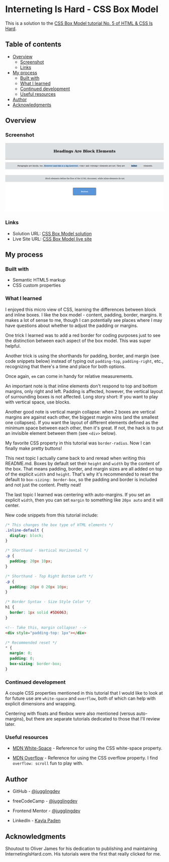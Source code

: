 # Interneting Is Hard - CSS Box Model

This is a solution to the [CSS Box Model tutorial No. 5 of HTML & CSS Is Hard](https://www.internetingishard.com/html-and-css/css-box-model/).

## Table of contents

- [Overview](#overview)
  - [Screenshot](#screenshot)
  - [Links](#links)
- [My process](#my-process)
  - [Built with](#built-with)
  - [What I learned](#what-i-learned)
  - [Continued development](#continued-development)
  - [Useful resources](#useful-resources)
- [Author](#author)
- [Acknowledgments](#acknowledgments)

## Overview

### Screenshot

![CSS Box Model screenshot](./css-box-model.png)

### Links

- Solution URL: [CSS Box Model solution](https://github.com/jugglingdev/css-box-model)
- Live Site URL: [CSS Box Model live site](https://jugglingdev.github.io/css-box-model/)

## My process

### Built with

- Semantic HTML5 markup
- CSS custom properties

### What I learned

I enjoyed this micro view of CSS, learning the differences between block and inline boxes.  I like the box model - content, padding, border, margins.  It makes a lot of sense to me, though I can potentially see places where I may have questions about whether to adjust the padding or margins.

One trick I learned was to add a red border for coding purposes just to see the distinction between each aspect of the box model.  This was super helpful.

Another trick is using the shorthands for padding, border, and margin (see code snippets below) instead of typing out `padding-top`, `padding-right`, etc., recognizing that there's a time and place for both options.

Once again, `em` can come in handy for relative measurements.

An important note is that inline elements don't respond to top and bottom margins, only right and left.  Padding is affected, however, the vertical layout of surrounding boxes is not affected.  Long story short:  If you want to play with vertical space, use blocks.

Another good note is vertical margin collapse: when 2 boxes are vertical margins are against each other, the biggest margin wins (and the smallest one collapses).  If you want the layout of different elements defined as the minimum space between each other, then it's great.  If not, the hack is to put an invisible element between them (see `<div>` below).

My favorite CSS property in this tutorial was `border-radius`.  Now I can finally make pretty buttons!

This next topic I actually came back to and reread when writing this README.md.  Boxes by default set their `height` and `width` by the content of the box. That means padding, border, and margin sizes are all added on top of the explicit `width` and `height`.  That's why it's recommended to reset the default to `box-sizing: border-box`, so the padding and border is included and not just the content.  Pretty neat!

The last topic I learned was centering with auto-margins.  If you set an explicit `width`, then you can set `margin` to something like `20px auto` and it will center. 

New code snippets from this tutorial include:

```css
/* This changes the box type of HTML elements */
.inline-default {
  display: block;
}
```

```css
/* Shorthand - Vertical Horizontal */
.p {
  padding: 20px 10px;
}
```

```css
/* Shorthand - Top Right Bottom Left */
.p {
  padding: 20px 0 20px 10px;
}
```

```css
/* Border Syntax - Size Style Color */
h1 {
  border: 1px solid #5D6063;
}
```

```html
<!-- Take this, margin collapse! -->
<div style="padding-top: 1px"></div>
```

```css
/* Recommended reset */
* {
  margin: 0;
  padding: 0;
  box-sizing: border-box;
}
```

### Continued development

A couple CSS properties mentioned in this tutorial that I would like to look at for future use are `white-space` and `overflow`, both of which can help with explicit dimensions and wrapping.

Centering with floats and flexbox were also mentioned (versus auto-margins), but there are separate tutorials dedicated to those that I'll review later.

### Useful resources

- [MDN White-Space](https://developer.mozilla.org/en-US/docs/Web/CSS/white-space) - Reference for using the CSS white-space property.

- [MDN Overflow](https://developer.mozilla.org/en-US/docs/Web/CSS/overflow) - Reference for using the CSS overflow property.  I find `overflow: scroll` fun to play with.

## Author

- GitHub - [@jugglingdev](https://github.com/jugglingdev)

- freeCodeCamp - [@jugglingdev](https://www.freecodecamp.org/jugglingdev)

- Frontend Mentor - [@jugglingdev](https://www.frontendmentor.io/profile/jugglingdev)

- LinkedIn - [Kayla Paden](https://www.linkedin.com/in/kayla-marie-paden)

## Acknowledgments

Shoutout to Oliver James for his dedication to publishing and maintaining InternetingIsHard.com.  His tutorials were the first that really clicked for me.